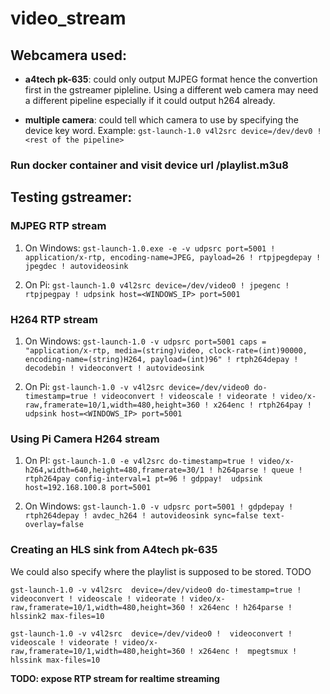 # video_stream


## Webcamera used:

* **a4tech pk-635**: could only output MJPEG format hence the convertion first in the gstreamer pipleline. Using a different web camera may need a different pipeline especially if it could output h264 already.

* **multiple camera**: could tell which camera to use by specifying the device key word.
Example: `gst-launch-1.0 v4l2src device=/dev/dev0 ! <rest of the pipeline>`

### Run docker container and visit device url /playlist.m3u8

## Testing gstreamer:

### MJPEG RTP stream

1. On Windows:
`gst-launch-1.0.exe -e -v udpsrc port=5001 ! application/x-rtp, encoding-name=JPEG, payload=26 ! rtpjpegdepay ! jpegdec ! autovideosink`

2. On Pi:
`gst-launch-1.0 v4l2src device=/dev/video0 ! jpegenc ! rtpjpegpay ! udpsink host=<WINDOWS_IP> port=5001`

### H264 RTP stream

1. On Windows:
`gst-launch-1.0 -v udpsrc port=5001 caps = "application/x-rtp, media=(string)video, clock-rate=(int)90000, encoding-name=(string)H264, payload=(int)96" ! rtph264depay ! decodebin ! videoconvert ! autovideosink`

2. On Pi:
`gst-launch-1.0 -v v4l2src device=/dev/video0 do-timestamp=true ! videoconvert ! videoscale ! videorate ! video/x-raw,framerate=10/1,width=480,height=360 ! x264enc ! rtph264pay ! udpsink host=<WINDOWS_IP> port=5001`


### Using Pi Camera H264 stream

1. On PI:
`gst-launch-1.0 -e v4l2src do-timestamp=true ! video/x-h264,width=640,height=480,framerate=30/1 ! h264parse ! queue ! rtph264pay config-interval=1 pt=96 ! gdppay!  udpsink host=192.168.100.8 port=5001`

2. On Windows:
`gst-launch-1.0 -v udpsrc port=5001 ! gdpdepay ! rtph264depay ! avdec_h264 ! autovideosink sync=false text-overlay=false`

### Creating an HLS sink from A4tech pk-635
We could also specify where the playlist is supposed to be stored. TODO

`gst-launch-1.0 -v v4l2src  device=/dev/video0 do-timestamp=true ! videoconvert ! videoscale ! videorate ! video/x-raw,framerate=10/1,width=480,height=360 ! x264enc ! h264parse ! hlssink2 max-files=10`

`gst-launch-1.0 -v v4l2src  device=/dev/video0 !  videoconvert ! videoscale ! videorate ! video/x-raw,framerate=10/1,width=480,height=360 ! x264enc !  mpegtsmux ! hlssink max-files=10 `



**TODO: expose RTP stream for realtime streaming**
